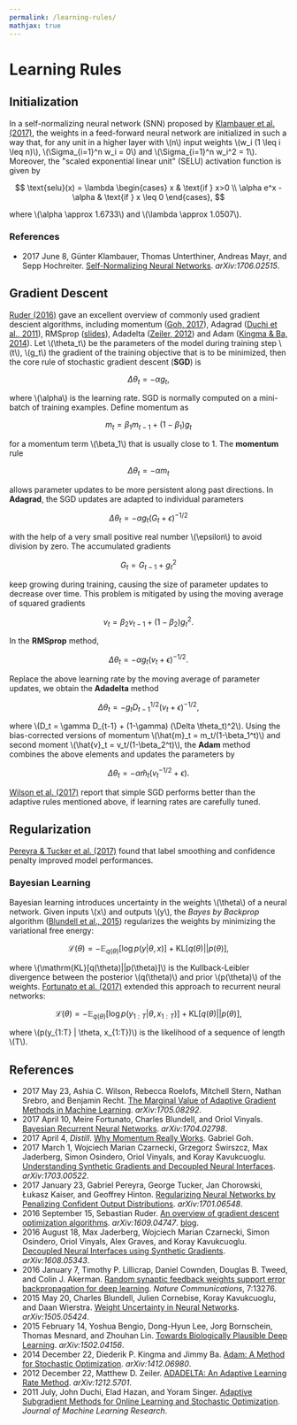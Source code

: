 ```yaml
---
permalink: /learning-rules/
mathjax: true
---
```

# Learning Rules

## Initialization

In a self-normalizing neural network (SNN) proposed by [Klambauer et al. (2017)](https://arxiv.org/abs/1706.02515), the weights in a feed-forward neural network are initialized in such a way that, for any unit in a higher layer with \\(n\\) input weights \\(w_i (1 \leq i \leq n)\\), \\(\Sigma_{i=1}^n w_i = 0\\) and \\(\Sigma_{i=1}^n w_i^2 = 1\\). Moreover, the "scaled exponential linear unit" (SELU) activation function is given by

$$
\text{selu}(x) = \lambda
  \begin{cases}
    x & \text{if } x>0 \\
    \alpha e^x - \alpha & \text{if } x \leq 0
  \end{cases},
$$

where \\(\alpha \approx 1.6733\\) and \\(\lambda \approx 1.0507\\).

### References

* 2017 June 8, Günter Klambauer, Thomas Unterthiner, Andreas Mayr, and Sepp Hochreiter. [Self-Normalizing Neural Networks](https://arxiv.org/abs/1706.02515). *arXiv:1706.02515*.

## Gradient Descent

[Ruder (2016)](https://arxiv.org/abs/1609.04747) gave an excellent overview of commonly used gradient descient algorithms, including momentum ([Goh, 2017](http://distill.pub/2017/momentum/)), Adagrad ([Duchi et al., 2011](http://jmlr.org/papers/v12/duchi11a.html)), RMSprop ([slides](http://www.cs.toronto.edu/~tijmen/csc321/slides/lecture_slides_lec6.pdf)), Adadelta ([Zeiler, 2012](https://arxiv.org/abs/1212.5701)) and Adam ([Kingma & Ba, 2014](https://arxiv.org/abs/1412.06980)). Let \\(\theta_t\\) be the parameters of the model during training step \\(t\\), \\(g_t\\) the gradient of the training objective that is to be minimized, then the core rule of stochastic gradient descent (**SGD**) is

$$
\Delta \theta_t = -\alpha g_t,
$$

where \\(\alpha\\) is the learning rate. SGD is normally computed on a mini-batch of training examples. Define momentum as

$$
m_t = \beta_1 m_{t-1} + (1-\beta_1) g_t
$$

for a momentum term \\(\beta_1\\) that is usually close to 1. The **momentum** rule

$$
\Delta \theta_t = -\alpha m_t
$$

allows parameter updates to be more persistent along past directions. In **Adagrad**, the SGD updates are adapted to individual parameters

$$
\Delta \theta_t = -\alpha g_t (G_t + \epsilon)^{-1/2}
$$

with the help of a very small positive real number \\(\epsilon\\) to avoid division by zero. The accumulated gradients

$$
G_t = G_{t-1} + g_t^2
$$

keep growing during training, causing the size of parameter updates to decrease over time. This problem is mitigated by using the moving average of squared gradients

$$
v_t = \beta_2 v_{t-1} + (1-\beta_2) g_t^2.
$$

In the **RMSprop** method,

$$
\Delta \theta_t = -\alpha g_t (v_t + \epsilon)^{-1/2}.
$$

Replace the above learning rate by the moving average of parameter updates, we obtain the **Adadelta** method

$$
\Delta \theta_t = - g_t D_{t-1}^{1/2} (v_t + \epsilon)^{-1/2},
$$

where \\(D_t = \gamma D_{t-1} + (1-\gamma) (\Delta \theta_t)^2\\). Using the bias-corrected versions of momentum \\(\hat{m}_t = m_t/(1-\beta_1^t)\\) and second moment \\(\hat{v}_t = v_t/(1-\beta_2^t)\\), the **Adam** method combines the above elements and updates the parameters by

$$
\Delta \theta_t = -\alpha \hat{m}_t (v_t^{-1/2} + \epsilon).
$$

[Wilson et al. (2017)](https://arxiv.org/abs/1705.08292) report that simple SGD performs better than the adaptive rules mentioned above, if learning rates are carefully tuned. 

## Regularization

[Pereyra & Tucker et al. (2017)](https://arxiv.org/abs/1701.06548) found that label smoothing and confidence penalty improved model performances.

### Bayesian Learning

Bayesian learning introduces uncertainty in the weights \\(\theta\\) of a neural network. Given inputs \\(x\\) and outputs \\(y\\), the *Bayes by Backprop* algorithm ([Blundell et al., 2015](https://arxiv.org/abs/1505.05424)) regularizes the weights by minimizing the variational free energy:

$$
\mathcal{L}(\theta) = -\mathbb{E}_{q(\theta)} [\log p(y | \theta, x)] + \mathrm{KL}[q(\theta)||p(\theta)],
$$

where \\(\mathrm{KL}[q(\theta)\|\|p(\theta)]\\) is the Kullback-Leibler divergence between the posterior \\(q(\theta)\\) and prior \\(p(\theta)\\) of the weights. [Fortunato et al. (2017)](https://arxiv.org/abs/1704.02798) extended this approach to recurrent neural networks:

$$
\mathcal{L}(\theta) = -\mathbb{E}_{q(\theta)} [\log p(y_{1:T} | \theta, x_{1:T})] + \mathrm{KL}[q(\theta)||p(\theta)],
$$

where \\(p(y_{1:T} \| \theta, x_{1:T})\\) is the likelihood of a sequence of length \\(T\\).

## References

* 2017 May 23, Ashia C. Wilson, Rebecca Roelofs, Mitchell Stern, Nathan Srebro, and Benjamin Recht. [The Marginal Value of Adaptive Gradient Methods in Machine Learning](https://arxiv.org/abs/1705.08292). *arXiv:1705.08292*.
* 2017 April 10, Meire Fortunato, Charles Blundell, and Oriol Vinyals. [Bayesian Recurrent Neural Networks](https://arxiv.org/abs/1704.02798). *arXiv:1704.02798*.
* 2017 April 4, *Distill*. [Why Momentum Really Works](http://distill.pub/2017/momentum/). Gabriel Goh.
* 2017 March 1, Wojciech Marian Czarnecki, Grzegorz Świrszcz, Max Jaderberg, Simon Osindero, Oriol Vinyals, and Koray Kavukcuoglu. [Understanding Synthetic Gradients and Decoupled Neural Interfaces](https://arxiv.org/abs/1703.00522). *arXiv:1703.00522*.
* 2017 January 23, Gabriel Pereyra, George Tucker, Jan Chorowski, Łukasz Kaiser, and Geoffrey Hinton. [Regularizing Neural Networks by Penalizing Confident Output Distributions](https://arxiv.org/abs/1701.06548). *arXiv:1701.06548*.
* 2016 September 15, Sebastian Ruder. [An overview of gradient descent optimization algorithms](https://arxiv.org/abs/1609.04747). *arXiv:1609.04747*. [blog](http://sebastianruder.com/optimizing-gradient-descent/).
* 2016 August 18, Max Jaderberg, Wojciech Marian Czarnecki, Simon Osindero, Oriol Vinyals, Alex Graves, and Koray Kavukcuoglu. [Decoupled Neural Interfaces using Synthetic Gradients](https://arxiv.org/abs/1608.05343). *arXiv:1608.05343*.
* 2016 January 7, Timothy P. Lillicrap, Daniel Cownden, Douglas B. Tweed, and Colin J. Akerman. [Random synaptic feedback weights support error backpropagation for deep learning](http://www.nature.com/articles/ncomms13276). *Nature Communications*, 7:13276.
* 2015 May 20, Charles Blundell, Julien Cornebise, Koray Kavukcuoglu, and Daan Wierstra. [Weight Uncertainty in Neural Networks](https://arxiv.org/abs/1505.05424). *arXiv:1505.05424*.
* 2015 February 14, Yoshua Bengio, Dong-Hyun Lee, Jorg Bornschein, Thomas Mesnard, and Zhouhan Lin. [Towards Biologically Plausible Deep Learning](https://arxiv.org/abs/1502.04156). *arXiv:1502.04156*.
* 2014 December 22, Diederik P. Kingma and Jimmy Ba. [Adam: A Method for Stochastic Optimization](https://arxiv.org/abs/1412.06980). *arXiv:1412.06980*.
* 2012 December 22, Matthew D. Zeiler. [ADADELTA: An Adaptive Learning Rate Method](https://arxiv.org/abs/1212.5701). *arXiv:1212.5701*.
* 2011 July, John Duchi, Elad Hazan, and Yoram Singer. [Adaptive Subgradient Methods for Online Learning and Stochastic Optimization](http://jmlr.org/papers/v12/duchi11a.html). *Journal of Machine Learning Research*.
